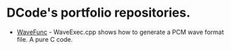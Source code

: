 # DCode's portfolio repositories.

- [WaveFunc](https://github.com/dcode1119/WaveFunc) - WaveExec.cpp shows how to generate a PCM wave format file. A pure C code.

 
